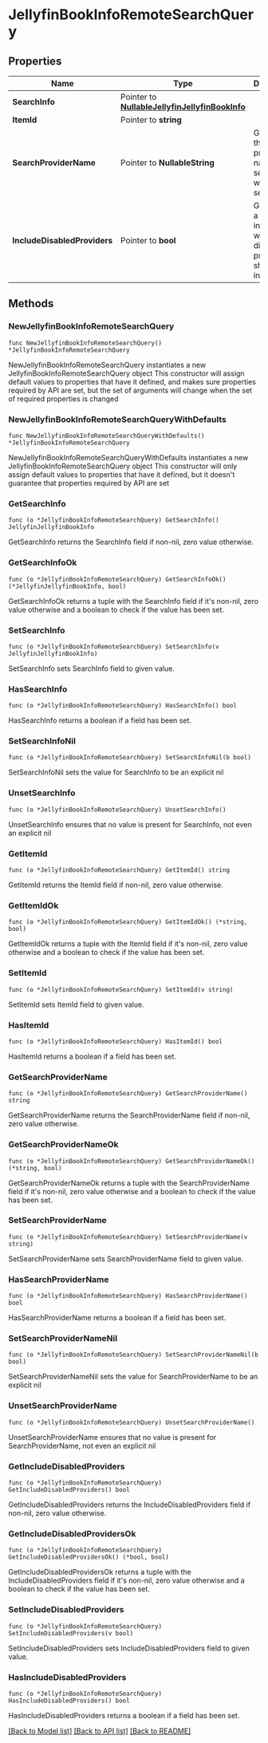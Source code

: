 # JellyfinBookInfoRemoteSearchQuery

## Properties

Name | Type | Description | Notes
------------ | ------------- | ------------- | -------------
**SearchInfo** | Pointer to [**NullableJellyfinJellyfinBookInfo**](JellyfinBookInfo.md) |  | [optional] 
**ItemId** | Pointer to **string** |  | [optional] 
**SearchProviderName** | Pointer to **NullableString** | Gets or sets the provider name to search within if set. | [optional] 
**IncludeDisabledProviders** | Pointer to **bool** | Gets or sets a value indicating whether disabled providers should be included. | [optional] 

## Methods

### NewJellyfinBookInfoRemoteSearchQuery

`func NewJellyfinBookInfoRemoteSearchQuery() *JellyfinBookInfoRemoteSearchQuery`

NewJellyfinBookInfoRemoteSearchQuery instantiates a new JellyfinBookInfoRemoteSearchQuery object
This constructor will assign default values to properties that have it defined,
and makes sure properties required by API are set, but the set of arguments
will change when the set of required properties is changed

### NewJellyfinBookInfoRemoteSearchQueryWithDefaults

`func NewJellyfinBookInfoRemoteSearchQueryWithDefaults() *JellyfinBookInfoRemoteSearchQuery`

NewJellyfinBookInfoRemoteSearchQueryWithDefaults instantiates a new JellyfinBookInfoRemoteSearchQuery object
This constructor will only assign default values to properties that have it defined,
but it doesn't guarantee that properties required by API are set

### GetSearchInfo

`func (o *JellyfinBookInfoRemoteSearchQuery) GetSearchInfo() JellyfinJellyfinBookInfo`

GetSearchInfo returns the SearchInfo field if non-nil, zero value otherwise.

### GetSearchInfoOk

`func (o *JellyfinBookInfoRemoteSearchQuery) GetSearchInfoOk() (*JellyfinJellyfinBookInfo, bool)`

GetSearchInfoOk returns a tuple with the SearchInfo field if it's non-nil, zero value otherwise
and a boolean to check if the value has been set.

### SetSearchInfo

`func (o *JellyfinBookInfoRemoteSearchQuery) SetSearchInfo(v JellyfinJellyfinBookInfo)`

SetSearchInfo sets SearchInfo field to given value.

### HasSearchInfo

`func (o *JellyfinBookInfoRemoteSearchQuery) HasSearchInfo() bool`

HasSearchInfo returns a boolean if a field has been set.

### SetSearchInfoNil

`func (o *JellyfinBookInfoRemoteSearchQuery) SetSearchInfoNil(b bool)`

 SetSearchInfoNil sets the value for SearchInfo to be an explicit nil

### UnsetSearchInfo
`func (o *JellyfinBookInfoRemoteSearchQuery) UnsetSearchInfo()`

UnsetSearchInfo ensures that no value is present for SearchInfo, not even an explicit nil
### GetItemId

`func (o *JellyfinBookInfoRemoteSearchQuery) GetItemId() string`

GetItemId returns the ItemId field if non-nil, zero value otherwise.

### GetItemIdOk

`func (o *JellyfinBookInfoRemoteSearchQuery) GetItemIdOk() (*string, bool)`

GetItemIdOk returns a tuple with the ItemId field if it's non-nil, zero value otherwise
and a boolean to check if the value has been set.

### SetItemId

`func (o *JellyfinBookInfoRemoteSearchQuery) SetItemId(v string)`

SetItemId sets ItemId field to given value.

### HasItemId

`func (o *JellyfinBookInfoRemoteSearchQuery) HasItemId() bool`

HasItemId returns a boolean if a field has been set.

### GetSearchProviderName

`func (o *JellyfinBookInfoRemoteSearchQuery) GetSearchProviderName() string`

GetSearchProviderName returns the SearchProviderName field if non-nil, zero value otherwise.

### GetSearchProviderNameOk

`func (o *JellyfinBookInfoRemoteSearchQuery) GetSearchProviderNameOk() (*string, bool)`

GetSearchProviderNameOk returns a tuple with the SearchProviderName field if it's non-nil, zero value otherwise
and a boolean to check if the value has been set.

### SetSearchProviderName

`func (o *JellyfinBookInfoRemoteSearchQuery) SetSearchProviderName(v string)`

SetSearchProviderName sets SearchProviderName field to given value.

### HasSearchProviderName

`func (o *JellyfinBookInfoRemoteSearchQuery) HasSearchProviderName() bool`

HasSearchProviderName returns a boolean if a field has been set.

### SetSearchProviderNameNil

`func (o *JellyfinBookInfoRemoteSearchQuery) SetSearchProviderNameNil(b bool)`

 SetSearchProviderNameNil sets the value for SearchProviderName to be an explicit nil

### UnsetSearchProviderName
`func (o *JellyfinBookInfoRemoteSearchQuery) UnsetSearchProviderName()`

UnsetSearchProviderName ensures that no value is present for SearchProviderName, not even an explicit nil
### GetIncludeDisabledProviders

`func (o *JellyfinBookInfoRemoteSearchQuery) GetIncludeDisabledProviders() bool`

GetIncludeDisabledProviders returns the IncludeDisabledProviders field if non-nil, zero value otherwise.

### GetIncludeDisabledProvidersOk

`func (o *JellyfinBookInfoRemoteSearchQuery) GetIncludeDisabledProvidersOk() (*bool, bool)`

GetIncludeDisabledProvidersOk returns a tuple with the IncludeDisabledProviders field if it's non-nil, zero value otherwise
and a boolean to check if the value has been set.

### SetIncludeDisabledProviders

`func (o *JellyfinBookInfoRemoteSearchQuery) SetIncludeDisabledProviders(v bool)`

SetIncludeDisabledProviders sets IncludeDisabledProviders field to given value.

### HasIncludeDisabledProviders

`func (o *JellyfinBookInfoRemoteSearchQuery) HasIncludeDisabledProviders() bool`

HasIncludeDisabledProviders returns a boolean if a field has been set.


[[Back to Model list]](../README.md#documentation-for-models) [[Back to API list]](../README.md#documentation-for-api-endpoints) [[Back to README]](../README.md)


